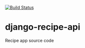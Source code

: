 [![Build Status](https://travis-ci.org/TectikTechnologies/django-recipe-api.svg?branch=master)](https://travis-ci.org/TectikTechnologies/django-recipe-api)
# django-recipe-api
Recipe app source code
